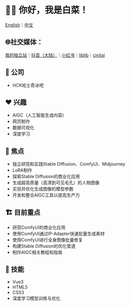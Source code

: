 # 👋🏻 你好，我是白菜！

[English](/README.md)｜[中文](/Chinese.md)

## 🌐社交媒体：  
[我的独立站](https://www.zhengjiyuan.top)｜[抖音（大陆）](https://www.douyin.com/user/MS4wLjABAAAA478CnKTrQH1n87AkVVEPcwKV-MQsyUQwnxzGLDm_LA0)｜[小红书](https://www.xiaohongshu.com/user/profile/5fc2948e0000000001000b4e?xhsshare=CopyLink&appuid=5fc2948e0000000001000b4e&apptime=1716350434)｜[liblib](https://www.liblib.art/userpage/c0e1c819d36c4bce9b077e04f9eaf693/publish/image)｜[civitai](https://civitai.com/user/1637083533489/posts)

## 💼 公司
- HCK哈士奇冰吧

## ❤️ 兴趣
- AIGC（人工智能生成内容）
- 网页制作
- 数据可视化
- 深度学习

## 🤖 焦点
- 独立研究和实践Stable Diffusion、ComfyUI、Midjourney
- LoRA制作
- 探索Stable Diffusion的商业化应用
- 生成超高质量（高清到可见毛孔）的人物图像
- 实验并优化生成图像的模型参数
- 开发和整合AIGC工具以提高生产力

## 🏗️ 目前重点
- 研究ComfyUI的商业化应用
- 使用ComfyUI通过IP-Adapter快速批量生成素材
- 使用ComfyUI进行全身图像批量修复
- 构建Stable Diffusion的优化管道
- 制作AIGC相关教程和指南

## 🌟 技能
- Vue3
- HTML5
- CSS3
- 深度学习模型训练与优化
